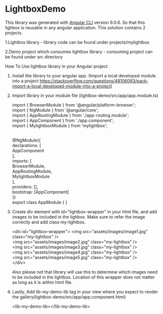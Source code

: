 # LightboxDemo

This library was generated with [Angular CLI](https://github.com/angular/angular-cli) version 9.0.6. So that this lighbox is reusable in any angular application.
This solution contains 2 projects.

1.Lightbox library - library code can be found under projects/mylightbox

2.Demo project which consumes lightbox library - consuming project can be found under src directory

How To Use lightbox library in your Angular project

1. Install the library to your angular app.
  (Import a local developed module into a project	https://stackoverflow.com/questions/48106093/pack-import-a-local-developed-module-into-a-project)

2. Import library in your module file (lightbox-demo/src/app/app.module.ts)

	import { BrowserModule } from '@angular/platform-browser';<br>
	import { NgModule } from '@angular/core';<br>
	import { AppRoutingModule } from './app-routing.module';<br>
	import { AppComponent } from './app.component';<br>
	import { MylightboxModule } from 'mylightbox';<br><br>
  
	@NgModule({<br>
	  declarations: [<br>
		AppComponent<br>
	  ],<br>
	  imports: [<br>
		BrowserModule,<br>
		AppRoutingModule,<br>
		MylightboxModule<br>
	  ],<br>
	  providers: [],<br>
	  bootstrap: [AppComponent]<br>
	})<br>
	export class AppModule { }<br>

3. Create div element with id="lightbox-wrapper" in your html file, and add images to be included in the lighbox. Make sure to refer the image correctly and add class my-lightbox.

	  &lt;div id=&quot;lightbox-wrapper&quot;&gt;
	    &lt;img src=&quot;assets/images/image1.jpg&quot; class=&quot;my-lightbox&quot; /&gt;<br>
	    &lt;img src=&quot;assets/images/image2.jpg&quot; class=&quot;my-lightbox&quot; /&gt;<br>
	    &lt;img src=&quot;assets/images/image3.jpg&quot; class=&quot;my-lightbox&quot; /&gt;<br>
	    &lt;img src=&quot;assets/images/image4.jpg&quot; class=&quot;my-lightbox&quot; /&gt;<br>
	    &lt;img src=&quot;assets/images/image5.jpg&quot; class=&quot;my-lightbox&quot; /&gt;<br>
	  &lt;/div&gt;

	  Also please not that library will use this to determine which images need to be included in the lightbox. Location of this wrapper does not matter as long as it is within html file.

4. Lastly, Add lib-my-demo-lib tag in your view where you expect to render the gallery(lightbox-demo/src/app/app.component.html)

	  &lt;lib-my-demo-lib&gt;&lt;/lib-my-demo-lib&gt;


